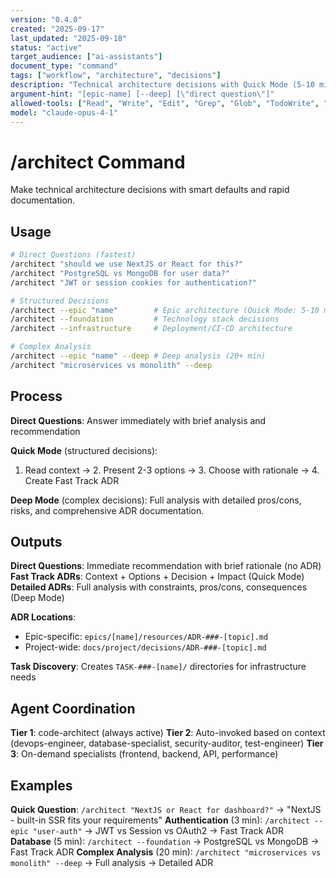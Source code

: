 ```yaml
---
version: "0.4.0"
created: "2025-09-17"
last_updated: "2025-09-18"
status: "active"
target_audience: ["ai-assistants"]
document_type: "command"
tags: ["workflow", "architecture", "decisions"]
description: "Technical architecture decisions with Quick Mode (5-10 min) and Deep Mode (20+ min) options"
argument-hint: "[epic-name] [--deep] [\"direct question\"]"
allowed-tools: ["Read", "Write", "Edit", "Grep", "Glob", "TodoWrite", "Task"]
model: "claude-opus-4-1"
---
```


# /architect Command

Make technical architecture decisions with smart defaults and rapid documentation.

## Usage

```bash
# Direct Questions (fastest)
/architect "should we use NextJS or React for this?"
/architect "PostgreSQL vs MongoDB for user data?"
/architect "JWT or session cookies for authentication?"

# Structured Decisions
/architect --epic "name"        # Epic architecture (Quick Mode: 5-10 min)
/architect --foundation         # Technology stack decisions
/architect --infrastructure     # Deployment/CI-CD architecture

# Complex Analysis
/architect --epic "name" --deep # Deep analysis (20+ min)
/architect "microservices vs monolith" --deep
```

## Process

**Direct Questions**: Answer immediately with brief analysis and recommendation

**Quick Mode** (structured decisions):
1. Read context → 2. Present 2-3 options → 3. Choose with rationale → 4. Create Fast Track ADR

**Deep Mode** (complex decisions):
Full analysis with detailed pros/cons, risks, and comprehensive ADR documentation.

## Outputs

**Direct Questions**: Immediate recommendation with brief rationale (no ADR)
**Fast Track ADRs**: Context + Options + Decision + Impact (Quick Mode)
**Detailed ADRs**: Full analysis with constraints, pros/cons, consequences (Deep Mode)

**ADR Locations**:
- Epic-specific: `epics/[name]/resources/ADR-###-[topic].md`
- Project-wide: `docs/project/decisions/ADR-###-[topic].md`

**Task Discovery**: Creates `TASK-###-[name]/` directories for infrastructure needs

## Agent Coordination

**Tier 1**: code-architect (always active)
**Tier 2**: Auto-invoked based on context (devops-engineer, database-specialist, security-auditor, test-engineer)
**Tier 3**: On-demand specialists (frontend, backend, API, performance)

## Examples

**Quick Question**: `/architect "NextJS or React for dashboard?"` → "NextJS - built-in SSR fits your requirements"
**Authentication** (3 min): `/architect --epic "user-auth"` → JWT vs Session vs OAuth2 → Fast Track ADR
**Database** (5 min): `/architect --foundation` → PostgreSQL vs MongoDB → Fast Track ADR
**Complex Analysis** (20 min): `/architect "microservices vs monolith" --deep` → Full analysis → Detailed ADR
